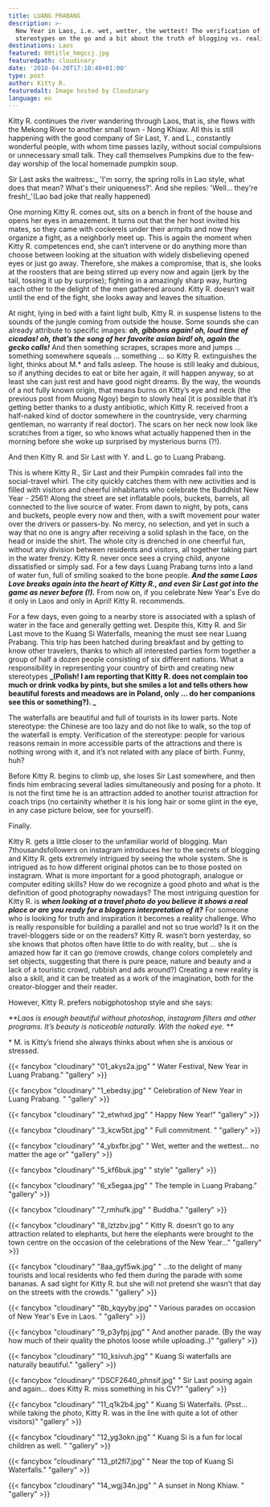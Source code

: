 ```yaml
---
title: LUANG PRABANG
description: >-
  New Year in Laos, i.e. wet, wetter, the wettest! The verification of
  stereotypes on the go and a bit about the truth of blogging vs. reality.
destinations: Laos
featured: 00title_hmgccj.jpg
featuredpath: cloudinary
date: '2018-04-20T17:10:40+01:00'
type: post
author: Kitty R.
featuredalt: Image hosted by Cloudinary
language: en
---
```

Kitty R. continues the river wandering through Laos, that is, she flows with the Mekong River to another small town - Nong Khiaw. All this is still happening with the good company of Sir Last, Y. and L., constantly wonderful people, with whom time passes lazily, without social compulsions or unnecessary small talk. They call themselves Pumpkins due to the few-day worship of the local homemade pumpkin soup.

Sir Last asks the waitress:_ 'I'm sorry, the spring rolls in Lao style, what does that mean? What's their uniqueness?'. And she replies: 'Well... they're fresh!_'(Lao bad joke that really happened)

One morning Kitty R. comes out, sits on a bench in front of the house and opens her eyes in amazement. It turns out that the her host invited his mates, so they came with cockerels under their armpits and now they organize a fight, as a neighborly meet up. This is again the moment when Kitty R. competences end, she can’t intervene or do anything more than choose between looking at the situation with widely disbelieving opened eyes or just go away. Therefore, she makes a compromise, that is, she looks at the roosters that are being stirred up every now and again (jerk by the tail, tossing it up by surprise); fighting in a amazingly sharp way, hurting each other to the delight of the men gathered around. Kitty R. doesn’t wait until the end of the fight, she looks away and leaves the situation.

At night, lying in bed with a faint light bulb, Kitty R. in suspense listens to the sounds of the jungle coming from outside the house. Some sounds she can already attribute to specific images: _**oh,  gibbons again! oh, loud time of cicadas! oh, that’s the song of her favorite asian bird! oh, again the gecko calls!**_ And then something scrapes, scrapes more and jumps ... something somewhere squeals ... something ... so Kitty R. extinguishes the light, thinks about M.* and falls asleep. The house is still leaky and dubious, so if anything decides to eat or bite her again, it will happen anyway, so at least she can just rest and have good night dreams. By the way, the wounds of a not fully known origin, that means burns on Kitty’s eye and neck (the previous post from Muong Ngoy) begin to slowly heal (it is possible that it’s getting better thanks to a dusty antibiotic, which Kitty R. received from a half-naked kind of doctor somewhere in the countryside, very charming gentleman, no warranty if real doctor). The scars on her neck now look like scratches from a tiger, so who knows what actually happened then in the morning before she woke up surprised by mysterious burns (?!).

And then Kitty R. and Sir Last with Y. and L. go to Luang Prabang.

This is where Kitty R., Sir Last and their Pumpkin comrades fall into the social-travel whirl. The city quickly catches them with new activities and is filled with visitors and cheerful inhabitants who celebrate the Buddhist New Year - 2561! Along the street are set inflatable pools, buckets, barrels, all connected to the live source of water. From dawn to night, by pots, cans and buckets, people every now and then, with a swift movement pour water over the drivers or passers-by. No mercy, no selection, and yet in such a way that no one is angry after receiving a solid splash in the face, on the head or inside the shirt. The whole city is drenched in one cheerful fun, without any division between residents and visitors, all together taking part in the water frenzy. Kitty R. never once sees a crying child, anyone dissatisfied or simply sad. For a few days Luang Prabang turns into a land of water fun, full of smiling soaked to the bone people. **_And the same Laos Love breaks again into the heart of  Kitty R., and even Sir Last got into the game as never before (!)._** From now on, if you celebrate New Year's Eve do it only in Laos and only in April! Kitty R. recommends.

For a few days, even going to a nearby store is associated with a splash of water in the face and generally getting wet. Despite this, Kitty R. and Sir Last move to the Kuang Si Waterfalls, meaning the must see near Luang Prabang. This trip has been hatched during breakfast and by getting to know other travelers, thanks to which all interested parties form together a group of half a dozen people consisting of six different nations. What a responsibility in representing your country of birth and creating new stereotypes **_(Polish! I am reporting that Kitty R. does not complain too much or drink vodka by pints, but she smiles a lot and tells others how beautiful forests and meadows are in Poland, only ... do her companions see this or something?).
_**

The waterfalls are beautiful and full of tourists in its lower parts. Note stereotype: the Chinese are too lazy and do not like to walk, so the top of the waterfall is empty. Verification of the stereotype: people for various reasons remain in more accessible parts of the attractions and there is nothing wrong with it, and it’s not related with any place of birth. Funny, huh?

Before Kitty R. begins to climb up, she loses Sir Last somewhere, and then finds him embracing several ladies simultaneously and posing for a photo. It is not the first time he is an attraction added to another tourist attraction for coach trips (no certainity whether it is his long hair or some glint in the eye, in any case picture below, see for yourself).

Finally. 

Kitty R. gets a little closer to the unfamiliar world of blogging. Man 7thousandsfollowers on instagram introduces her to the secrets of blogging and Kitty R. gets extremely intrigued by seeing the whole system. She is intrigued as to how different original photos can be to those posted on instagram. What is more important for a good photograph, analogue or computer editing skills? How do we recognize a good photo and what is the definition of good photography nowadays? The most intriguing question for Kitty R. is _**when looking at a travel photo do you believe it shows a real place or are you ready for a bloggers interpretation of it?**_ For someone who is looking for truth and inspiration it becomes a reality challenge. Who is really responsible for building a parallel and not so true world? Is it on the travel-bloggers side or on the readers? Kitty R. wasn’t born yesterday, so she knows that photos often have little to do with reality, but ... she is amazed how far it can go (remove crowds, change colors completely and set objects, suggesting that there is pure peace, nature and beauty and a lack of a touristic crowd, rubbish and ads around?) Creating a new reality is also a skill, and it can be treated as a work of the imagination, both for the creator-blogger and their reader. 

However, Kitty R. prefers nobigphotoshop style and she says: 

_**Laos is enough beautiful without photoshop, instagram filters and other programs. It’s beauty is noticeable naturally. With the naked eye.
**_

\* M. is Kitty’s friend she always thinks about when she is anxious or stressed.



{{< fancybox "cloudinary" "01_akys2a.jpg" " Water Festival, New Year in Luang Prabang." "gallery" >}}

{{< fancybox "cloudinary" "1_ebedsy.jpg" " Celebration  of New Year in Luang Prabang.  " "gallery" >}}

{{< fancybox "cloudinary" "2_etwhxd.jpg" " Happy New Year!" "gallery" >}}

{{< fancybox "cloudinary" "3_kcw5bt.jpg" " Full commitment. " "gallery" >}}

{{< fancybox "cloudinary" "4_ybxfbr.jpg" " Wet, wetter and the wettest... no matter the age or" "gallery" >}}

{{< fancybox "cloudinary" "5_kf6buk.jpg" " style" "gallery" >}}

{{< fancybox "cloudinary" "6_x5egaa.jpg" " The temple in Luang Prabang." "gallery" >}}

{{< fancybox "cloudinary" "7_rmhufk.jpg" " Buddha." "gallery" >}}

{{< fancybox "cloudinary" "8_lztzbv.jpg" " Kitty R. doesn't go to any attraction related to elephants, but here the elephants were brought to the town centre on the occasion of the celebrations of the New Year..." "gallery" >}}

{{< fancybox "cloudinary" "8aa_gyf5wk.jpg" " ...to the delight of many tourists and local residents who fed them during the parade with some bananas. A sad sight for Kitty R. but she will not pretend she wasn't that day on the streets with the crowds." "gallery" >}}

{{< fancybox "cloudinary" "8b_kqyyby.jpg" " Various parades on occasion of New Year's Eve in Laos. " "gallery" >}}

{{< fancybox "cloudinary" "9_p3yfpj.jpg" " And another parade. (By the way how much of their quality the photos loose while uploading..)" "gallery" >}}

{{< fancybox "cloudinary" "10_ksivuh.jpg" " Kuang Si waterfalls are naturally beautiful." "gallery" >}}

{{< fancybox "cloudinary" "DSCF2640_phnsif.jpg" " Sir Last posing again and again... does Kitty R. miss something in his CV?" "gallery" >}}

{{< fancybox "cloudinary" "11_q1k2b4.jpg" " Kuang Si Waterfalls. (Psst... while taking the photo, Kitty R. was in the line with quite a lot of other visitors)" "gallery" >}}

{{< fancybox "cloudinary" "12_yg3okn.jpg" " Kuang Si is a fun for local children as well. " "gallery" >}}

{{< fancybox "cloudinary" "13_pt2fl7.jpg" " Near the top of Kuang Si Waterfalls." "gallery" >}}

{{< fancybox "cloudinary" "14_wgj34n.jpg" " A sunset in Nong Khiaw. " "gallery" >}}
